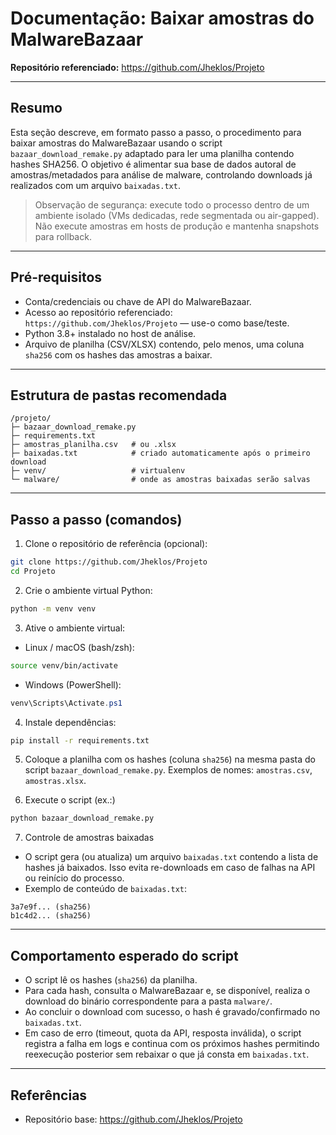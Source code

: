 # Documentação: Baixar amostras do MalwareBazaar

**Repositório referenciado:** https://github.com/Jheklos/Projeto

---

## Resumo
Esta seção descreve, em formato passo a passo, o procedimento para baixar amostras do MalwareBazaar usando o script `bazaar_download_remake.py` adaptado para ler uma planilha contendo hashes SHA256. O objetivo é alimentar sua base de dados autoral de amostras/metadados para análise de malware, controlando downloads já realizados com um arquivo `baixadas.txt`.

> Observação de segurança: execute todo o processo dentro de um ambiente isolado (VMs dedicadas, rede segmentada ou air-gapped). Não execute amostras em hosts de produção e mantenha snapshots para rollback.

---

## Pré-requisitos
- Conta/credenciais ou chave de API do MalwareBazaar.
- Acesso ao repositório referenciado: `https://github.com/Jheklos/Projeto` — use-o como base/teste.
- Python 3.8+ instalado no host de análise.
- Arquivo de planilha (CSV/XLSX) contendo, pelo menos, uma coluna `sha256` com os hashes das amostras a baixar.

---

## Estrutura de pastas recomendada
```
/projeto/
├─ bazaar_download_remake.py
├─ requirements.txt
├─ amostras_planilha.csv   # ou .xlsx
├─ baixadas.txt            # criado automaticamente após o primeiro download
├─ venv/                   # virtualenv
└─ malware/                # onde as amostras baixadas serão salvas
```

---

## Passo a passo (comandos)
1. Clone o repositório de referência (opcional):

```bash
git clone https://github.com/Jheklos/Projeto
cd Projeto
```

2. Crie o ambiente virtual Python:

```bash
python -m venv venv
```

3. Ative o ambiente virtual:

- Linux / macOS (bash/zsh):

```bash
source venv/bin/activate
```

- Windows (PowerShell):

```powershell
venv\Scripts\Activate.ps1
```


4. Instale dependências:

```bash
pip install -r requirements.txt
```

5. Coloque a planilha com os hashes (coluna `sha256`) na mesma pasta do script `bazaar_download_remake.py`. Exemplos de nomes: `amostras.csv`, `amostras.xlsx`.

6. Execute o script (ex.:)

```bash
python bazaar_download_remake.py
```


7. Controle de amostras baixadas

- O script gera (ou atualiza) um arquivo `baixadas.txt` contendo a lista de hashes já baixados. Isso evita re-downloads em caso de falhas na API ou reinício do processo.
- Exemplo de conteúdo de `baixadas.txt`:
```
3a7e9f... (sha256)
b1c4d2... (sha256)
```

---

## Comportamento esperado do script
- O script lê os hashes (`sha256`) da planilha.
- Para cada hash, consulta o MalwareBazaar e, se disponível, realiza o download do binário correspondente para a pasta `malware/`.
- Ao concluir o download com sucesso, o hash é gravado/confirmado no `baixadas.txt`.
- Em caso de erro (timeout, quota da API, resposta inválida), o script registra a falha em logs e continua com os próximos hashes permitindo reexecução posterior sem rebaixar o que já consta em `baixadas.txt`.


---

## Referências
- Repositório base: https://github.com/Jheklos/Projeto



